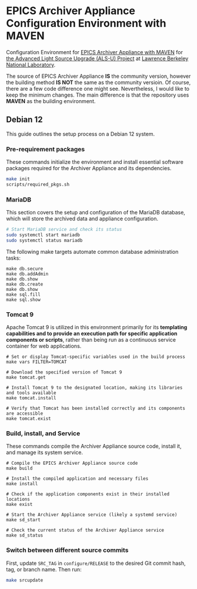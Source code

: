 # EPICS Archiver Appliance Configuration Environment with MAVEN

Configuration Environment for [EPICS Archiver Appliance with MAVEN](https://github.com/jeonghanlee/epicsarchiverap-maven) for [the Advanced Light Source Upgrade (ALS-U) Project](https://als.lbl.gov/als-u/overview/) at [Lawrence Berkeley National Laboratory](https://lbl.gov).

The source of EPICS Archiver Appliance **IS** the community version, however the building method **IS NOT** the same as the community versioin. Of course, there are a few code difference one might see. Nevertheless, I would like to keep the minimum changes. The main difference is that the repository uses **MAVEN** as the building environment.

## Debian 12

This guide outlines the setup process on a Debian 12 system.

### Pre-requirement packages

These commands initialize the environment and install essential software packages required for the Archiver Appliance and its dependencies.

```bash
make init
scripts/required_pkgs.sh
```

### MariaDB

This section covers the setup and configuration of the MariaDB database, which will store the archived data and appliance configuration.

```bash
# Start MariaDB service and check its status
sudo systemctl start mariadb
sudo systemctl status mariadb
```

The following make targets automate common database administration tasks:
```
make db.secure
make db.addAdmin
make db.show
make db.create
make db.show
make sql.fill
make sql.show
```

### Tomcat 9

Apache Tomcat 9 is utilized in this environment primarily for its **templating capabilities and to provide an execution path for specific application components or scripts**, rather than being run as a continuous service container for web applications.

```
# Set or display Tomcat-specific variables used in the build process
make vars FILTER=TOMCAT

# Download the specified version of Tomcat 9
make tomcat.get

# Install Tomcat 9 to the designated location, making its libraries and tools available
make tomcat.install

# Verify that Tomcat has been installed correctly and its components are accessible
make tomcat.exist
```


### Build, install, and Service

These commands compile the Archiver Appliance source code, install it, and manage its system service.

```
# Compile the EPICS Archiver Appliance source code
make build

# Install the compiled application and necessary files
make install

# Check if the application components exist in their installed locations
make exist

# Start the Archiver Appliance service (likely a systemd service)
make sd_start

# Check the current status of the Archiver Appliance service
make sd_status
```

### Switch between different source commits

First, update `SRC_TAG` in `configure/RELEASE` to the desired Git commit hash, tag, or branch name. Then run:

```bash
make srcupdate
```

